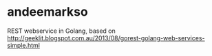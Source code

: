 # andeemarkso
REST webservice in Golang, based on http://geeklit.blogspot.com.au/2013/08/gorest-golang-web-services-simple.html
